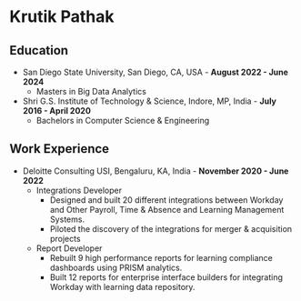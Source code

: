 # Krutik Pathak
## Education
- San Diego State University, San Diego, CA, USA - **August 2022 - June 2024**
  - Masters in Big Data Analytics
- Shri G.S. Institute of Technology & Science, Indore, MP, India - **July 2016 - April 2020**
  - Bachelors in Computer Science & Engineering
 
## Work Experience
- Deloitte Consulting USI, Bengaluru, KA, India - **November 2020 - June 2022**
  - Integrations Developer 
    - Designed and built 20 different integrations between Workday and Other Payroll, Time & Absence and Learning Management Systems.
    - Piloted the discovery of the integrations for merger & acquisition projects
  - Report Developer
    - Rebuilt 9 high performance reports for learning compliance dashboards using PRISM analytics.
    - Built 12 reports for enterprise interface builders for integrating Workday with learning data repository.

    


